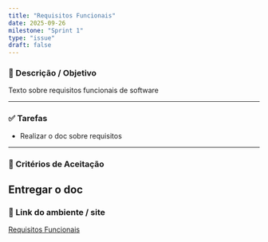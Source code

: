 ```yaml
---
title: "Requisitos Funcionais"
date: 2025-09-26
milestone: "Sprint 1"
type: "issue"
draft: false
---
```


### 📝 Descrição / Objetivo  
Texto sobre requisitos funcionais de software

---

### ✅ Tarefas  
- Realizar o doc sobre requisitos 


---

### 📌 Critérios de Aceitação  
Entregar o doc 
---

### 🔗 Link do ambiente / site  
[Requisitos Funcionais](https://github.com/unb-mds/2025-2-Squad-10/blob/main/doc/requisitos/Requisitos%20Funcionais.md)



